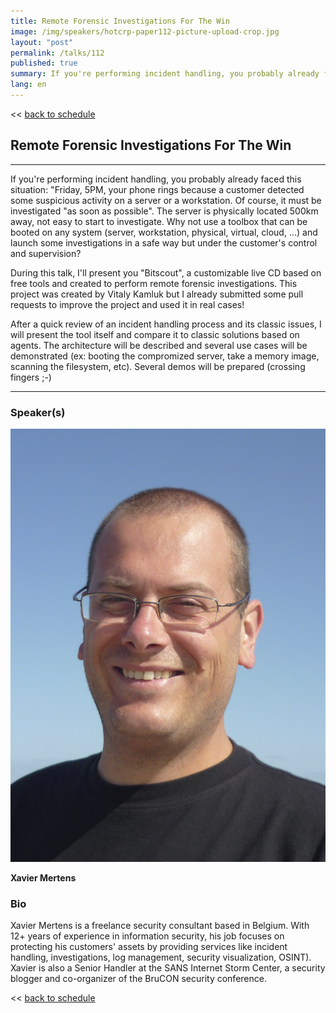 ```yaml
---
title: Remote Forensic Investigations For The Win
image: /img/speakers/hotcrp-paper112-picture-upload-crop.jpg
layout: "post"
permalink: /talks/112
published: true
summary: If you're performing incident handling, you probably already faced this situation "Friday, 5PM,…
lang: en
---
```

<< [back to schedule](/schedule/)

## Remote Forensic Investigations For The Win
---


If you're performing incident handling, you probably already faced this situation: "Friday, 5PM, your phone rings because a customer detected some suspicious activity on a server or a workstation. Of course, it must be investigated "as soon as possible". The server is physically located 500km away, not easy to start to investigate. Why not use a toolbox that can be booted on any system (server, workstation, physical, virtual, cloud, ...) and launch some investigations in a safe way but under the customer's control and supervision?

During this talk, I'll present you "Bitscout", a customizable live CD based on free tools and created to perform remote forensic investigations. This project was created by Vitaly Kamluk but I already submitted some pull requests to improve the project and used it in real cases!

After a quick review of an incident handling process and its classic issues, I will present the tool itself and compare it to classic solutions based on agents. The architecture will be described and several use cases will be demonstrated (ex: booting the compromized server, take a memory image, scanning the filesystem, etc). Several demos will be prepared (crossing fingers ;-)

---
### Speaker(s)
![speaker](/img/speakers/hotcrp-paper112-picture-upload.jpg)

**Xavier Mertens**

### Bio
Xavier Mertens is a freelance security consultant based in Belgium. With 12+ years of experience in information security, his job focuses on protecting his customers' assets by providing services like incident handling, investigations, log management, security visualization, OSINT). Xavier is also a Senior Handler at the SANS Internet Storm Center, a security blogger  and co-organizer of the BruCON security conference.

<< [back to schedule](/schedule/)
